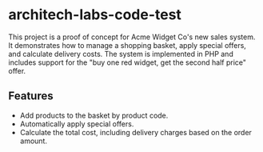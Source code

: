 # architech-labs-code-test
This project is a proof of concept for Acme Widget Co's new sales system. It demonstrates how to manage a shopping basket, apply special offers, and calculate delivery costs. The system is implemented in PHP and includes support for the "buy one red widget, get the second half price" offer.
## Features
- Add products to the basket by product code.
- Automatically apply special offers.
- Calculate the total cost, including delivery charges based on the order amount.
